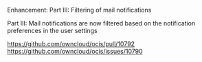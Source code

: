 Enhancement: Part III: Filtering of mail notifications

Part III: Mail notifications are now filtered based on the notification preferences in the user settings

https://github.com/owncloud/ocis/pull/10792
https://github.com/owncloud/ocis/issues/10790
